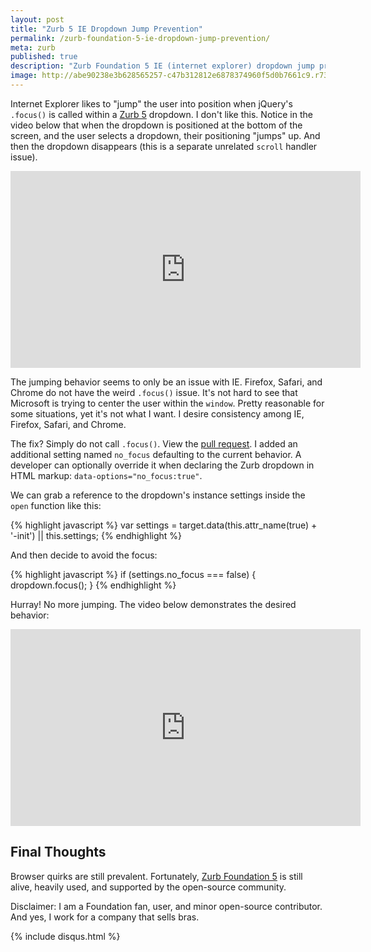 ```yaml
---
layout: post
title: "Zurb 5 IE Dropdown Jump Prevention"
permalink: /zurb-foundation-5-ie-dropdown-jump-prevention/
meta: zurb
published: true
description: "Zurb Foundation 5 IE (internet explorer) dropdown jump prevention."
image: http://abe90238e3b628565257-c47b312812e6878374960f5d0b7661c9.r73.cf1.rackcdn.com/zurb-6.png
---
```

Internet Explorer likes to "jump" the user into position when jQuery's `.focus()` is called within a [Zurb 5](http://foundation.zurb.com/sites/docs/v/5.5.3/) dropdown.  I don't like this.  Notice in the video below that when the dropdown is positioned at the bottom of the screen, and the user selects a dropdown, their positioning "jumps" up.  And then the dropdown disappears (this is a separate unrelated `scroll` handler issue).

<div class="js-video [vimeo, widescreen]">
<iframe width="560" height="315" src="https://www.youtube.com/embed/OmuSAKOMjcQ?list=PLx-BRAFWgvyNCPrXLTvfmE4cNSPLhOKgp" frameborder="0" allowfullscreen></iframe>
</div>

The jumping behavior seems to only be an issue with IE.  Firefox, Safari, and Chrome do not have the weird `.focus()` issue.  It's not hard to see that Microsoft is trying to center the user within the `window`.  Pretty reasonable for some situations, yet it's not what I want.  I desire consistency among IE, Firefox, Safari, and Chrome.

The fix?  Simply do not call `.focus()`. View the [pull request](https://github.com/zurb/foundation-sites/pull/8885/files).  I added an additional setting named `no_focus` defaulting to the current behavior.  A developer can optionally override it when declaring the Zurb dropdown in HTML markup: `data-options="no_focus:true"`.

We can grab a reference to the dropdown's instance settings inside the `open` function like this:

{% highlight javascript %}
var settings = target.data(this.attr_name(true) + '-init') || this.settings;
{% endhighlight %}

And then decide to avoid the focus:

{% highlight javascript %}
if (settings.no_focus === false) { dropdown.focus(); }
{% endhighlight %}

Hurray!  No more jumping.  The video below demonstrates the desired behavior:

<div class="js-video [vimeo, widescreen]">
<iframe width="560" height="315" src="https://www.youtube.com/embed/D5BbHLIG4cE?list=PLx-BRAFWgvyNCPrXLTvfmE4cNSPLhOKgp" frameborder="0" allowfullscreen></iframe>
</div>

## Final Thoughts

Browser quirks are still prevalent.  Fortunately, [Zurb Foundation 5](http://foundation.zurb.com/sites/docs/v/5.5.3/) is still alive, heavily used, and supported by the open-source community.  

Disclaimer: I am a Foundation fan, user, and minor open-source contributor.   And yes, I work for a company that sells bras.

{% include disqus.html %}
